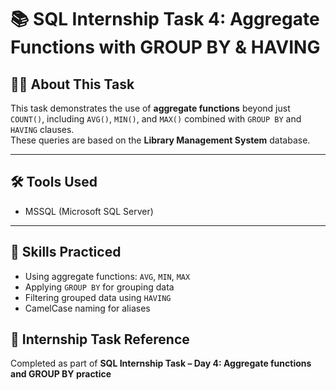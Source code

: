 # 📚 SQL Internship Task 4: Aggregate Functions with GROUP BY & HAVING

## 👩‍💻 About This Task

This task demonstrates the use of **aggregate functions** beyond just `COUNT()`, including `AVG()`, `MIN()`, and `MAX()` combined with `GROUP BY` and `HAVING` clauses.  
These queries are based on the **Library Management System** database.

---

## 🛠️ Tools Used

- MSSQL (Microsoft SQL Server)

---

## 🧠 Skills Practiced

- Using aggregate functions: `AVG`, `MIN`, `MAX`
- Applying `GROUP BY` for grouping data
- Filtering grouped data using `HAVING`
- CamelCase naming for aliases

## 📅 Internship Task Reference

Completed as part of **SQL Internship Task – Day 4: Aggregate functions and GROUP BY practice**
